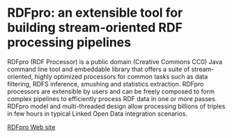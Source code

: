 RDFpro: an extensible tool for building stream-oriented RDF processing pipelines
================================================================================

RDFpro (RDF Processor) is a public domain (Creative Commons CC0) Java command line tool and embeddable library that offers a suite of stream-oriented, highly optimized processors for common tasks such as data filtering, RDFS inference, smushing and statistics extraction.
RDFpro processors are extensible by users and can be freely composed to form complex pipelines to efficiently process RDF data in one or more passes.
RDFpro model and multi-threaded design allow processing billions of triples in few hours in typical Linked Open Data integration scenarios.

[RDFpro Web site](http://rdfpro.fbk.eu/)
